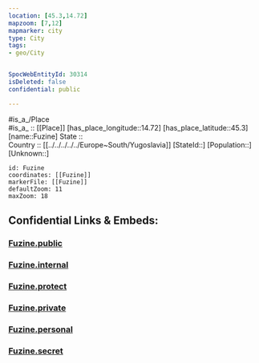 ```yaml
---
location: [45.3,14.72] 
mapzoom: [7,12] 
mapmarker: city 
type: City
tags:
- geo/City


SpocWebEntityId: 30314
isDeleted: false
confidential: public

---
```

#is_a_/Place  
#is_a_ :: [[Place]] 
[has_place_longitude::14.72] 
[has_place_latitude::45.3] 
[name::Fuzine] 
State ::  
Country :: [[../../../../../Europe~South/Yugoslavia]] 
[StateId::] 
[Population::] 
[Unknown::] 


```leaflet
id: Fuzine
coordinates: [[Fuzine]] 
markerFile: [[Fuzine]] 
defaultZoom: 11 
maxZoom: 18
```


## Confidential Links & Embeds: 

### [Fuzine.public](/_public/\Earth\Continent\Europe\Europe~Central\Croatia\Counties\Primorsko-Goranska\CityFuzine.public.md) 

### [Fuzine.internal](/_internal/\Earth\Continent\Europe\Europe~Central\Croatia\Counties\Primorsko-Goranska\CityFuzine.internal.md) 

### [Fuzine.protect](/_protect/\Earth\Continent\Europe\Europe~Central\Croatia\Counties\Primorsko-Goranska\CityFuzine.protect.md) 

### [Fuzine.private](/_private/\Earth\Continent\Europe\Europe~Central\Croatia\Counties\Primorsko-Goranska\CityFuzine.private.md) 

### [Fuzine.personal](/_personal/\Earth\Continent\Europe\Europe~Central\Croatia\Counties\Primorsko-Goranska\CityFuzine.personal.md) 

### [Fuzine.secret](/_secret/\Earth\Continent\Europe\Europe~Central\Croatia\Counties\Primorsko-Goranska\CityFuzine.secret.md)


